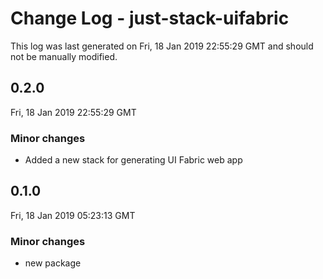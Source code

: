 # Change Log - just-stack-uifabric

This log was last generated on Fri, 18 Jan 2019 22:55:29 GMT and should not be manually modified.

## 0.2.0
Fri, 18 Jan 2019 22:55:29 GMT

### Minor changes

- Added a new stack for generating UI Fabric web app

## 0.1.0
Fri, 18 Jan 2019 05:23:13 GMT

### Minor changes

- new package

